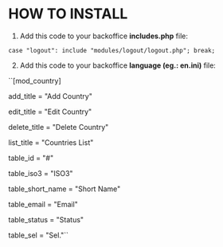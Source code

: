 # HOW TO INSTALL

1. Add this code to your backoffice **includes.php** file:

``case "logout": include "modules/logout/logout.php"; break;``

2. Add this code to your backoffice **language (eg.: en.ini)** file:

``[mod_country]

add_title = "Add Country"

edit_title = "Edit Country"

delete_title = "Delete Country"

list_title = "Countries List"

table_id = "#"

table_iso3 = "ISO3"

table_short_name = "Short Name"

table_email = "Email"

table_status = "Status"

table_sel = "Sel."``